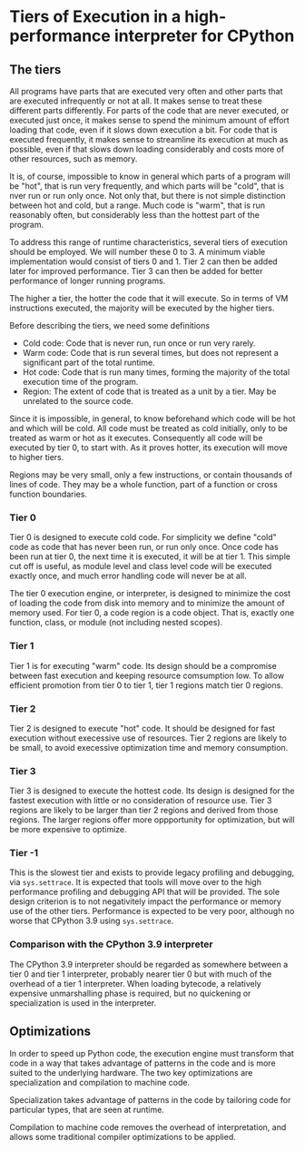 # Tiers of Execution in a high-performance interpreter for CPython

## The tiers

All programs have parts that are executed very often and other parts that are executed infrequently or not at all.
It makes sense to treat these different parts differently. For parts of the code that are never executed, or executed just once,
it makes sense to spend the minimum amount of effort loading that code, even if it slows down execution a bit.
For code that is executed frequently, it makes sense to streamline its execution at much as possible,
even if that slows down loading considerably and costs more of other resources, such as memory.

It is, of course, impossible to know in general which parts of a program will be "hot", that is run very frequently,
and which parts will be "cold", that is nver run or run only once. Not only that, but there is not simple distinction between
hot and cold, but a range.
Much code is "warm", that is run reasonably often, but considerably less than the hottest part of the program.

To address this range of runtime characteristics, several tiers of execution should be employed.
We will number these 0 to 3. A minimum viable implementation would consist of tiers 0 and 1.
Tier 2 can then be added later for improved performance.
Tier 3 can then be added for better performance of longer running programs.

The higher a tier, the hotter the code that it will execute. So in terms of VM instructions executed, the majority will be executed by the higher tiers.

Before describing the tiers, we need some definitions

* Cold code: Code that is never run, run once or run very rarely.
* Warm code: Code that is run several times, but does not represent a significant part of the total runtime.
* Hot code: Code that is run many times, forming the majority of the total execution time of the program.
* Region: The extent of code that is treated as a unit by a tier. May be unrelated to the source code.

Since it is impossible, in general, to know beforehand which code will be hot and which will be cold.
All code must be treated as cold initially, only to be treated as warm or hot as it executes.
Consequently all code will be executed by tier 0, to start with. As it proves hotter, its execution will move to higher tiers.

Regions may be very small, only a few instructions, or contain thousands of lines of code.
They may be a whole function, part of a function or cross function boundaries.

### Tier 0

Tier 0 is designed to execute cold code. For simplicity we define "cold" code as code that has never been run, or run only once.
Once code has been run at tier 0, the next time it is executed, it will be at tier 1.
This simple cut off is useful, as module level and class level code will be executed exactly once, and much error handling code will
never be at all. 

The tier 0 execution engine, or interpreter, is designed to minimize the cost of loading the code from disk into memory
and to minimize the amount of memory used.
For tier 0, a code region is a code object. That is, exactly one function, class, or module (not including nested scopes).


### Tier 1

Tier 1 is for executing "warm" code. Its design should be a compromise between fast execution and keeping resource comsumption low.
To allow efficient promotion from tier 0 to tier 1, tier 1 regions match tier 0 regions. 

### Tier 2

Tier 2 is designed to execute "hot" code. It should be designed for fast execution without execessive use of resources.
Tier 2 regions are likely to be small, to avoid execessive optimization time and memory consumption.

### Tier 3

Tier 3 is designed to execute the hottest code. Its design is designed for the fastest execution with little or no consideration of resource use.
Tier 3 regions are likely to be larger than tier 2 regions and derived from those regions. The larger regions offer more oppportunity for optimization,
but will be more expensive to optimize.

### Tier -1

This is the slowest tier and exists to provide legacy profiling and debugging, via `sys.settrace`.
It is expected that tools will move over to the high performance profiling and debugging API that will be provided.
The sole design criterion is to not negativitely impact the performance or memory use of the other tiers.
Performance is expected to be very poor, although no worse that CPython 3.9 using `sys.settrace`.

### Comparison with the CPython 3.9 interpreter

The CPython 3.9 interpreter should be regarded as somewhere between a tier 0 and tier 1 interpreter,
probably nearer tier 0 but with much of the overhead of a tier 1 interpreter. 
When loading bytecode, a relatively expensive unmarshalling phase is required,
but no quickening or specialization is used in the interpreter.

## Optimizations

In order to speed up Python code, the execution engine must transform that code in a way that 
takes advantage of patterns in the code and is more suited to the underlying hardware.
The two key optimizations are specialization and compilation to machine code.

Specialization takes advantage of patterns in the code by tailoring code for particular types, that are seen at runtime.

Compilation to machine code removes the overhead of interpretation, and allows some traditional compiler optimizations 
to be applied.

